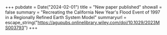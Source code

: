+++
pubdate = Date("2024-02-01")
title = "New paper published" 
showall = false
summary = "Recreating the California New Year's Flood Event of 1997 in a Regionally Refined Earth System Model"
summaryurl = escape_string("https://agupubs.onlinelibrary.wiley.com/doi/10.1029/2023MS003793")
+++


